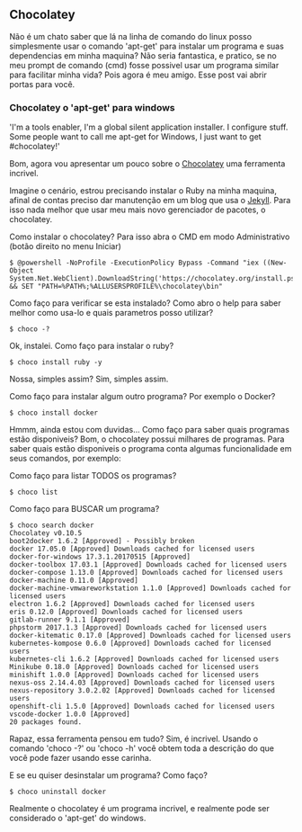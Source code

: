 ## Chocolatey

Não é um chato saber que lá na linha de comando do linux posso simplesmente usar o comando 'apt-get' para instalar um programa e suas dependencias em minha maquina? Não seria fantastica, e pratico, se no meu prompt de comando (cmd) fosse possivel usar um programa similar para facilitar minha vida? Pois agora é meu amigo. Esse post vai abrir portas para você.

### Chocolatey o 'apt-get' para windows

'I'm a tools enabler, I'm a global silent application installer. I configure stuff. Some people want to call me apt-get for Windows, I just want to get #chocolatey!'

Bom, agora vou apresentar um pouco sobre o <a target="_blank" href="https://chocolatey.org/docs">Chocolatey</a> uma ferramenta incrivel.

Imagine o cenário, estrou precisando instalar o Ruby na minha maquina, afinal de contas preciso dar manutenção em um blog que usa o <a target="_blank" href="http://jekyllrb.com/">Jekyll</a>. Para isso nada melhor que usar meu mais novo gerenciador de pacotes, o chocolatey.

Como instalar o chocolatey?
Para isso abra o CMD em modo Administrativo (botão direito no menu Iniciar)

```
$ @powershell -NoProfile -ExecutionPolicy Bypass -Command "iex ((New-Object System.Net.WebClient).DownloadString('https://chocolatey.org/install.ps1'))" && SET "PATH=%PATH%;%ALLUSERSPROFILE%\chocolatey\bin"
```

Como faço para verificar se esta instalado? Como abro o help para saber melhor como usa-lo e quais parametros posso utilizar?

```
$ choco -?
```

Ok, instalei. Como faço para instalar o ruby?

```
$ choco install ruby -y
```

Nossa, simples assim?
Sim, simples assim.

Como faço para instalar algum outro programa? Por exemplo o Docker?

```
$ choco install docker
```

Hmmm, ainda estou com duvidas... Como faço para saber quais programas estão disponiveis?
Bom, o chocolatey possui milhares de programas. Para saber quais estão disponiveis o programa conta algumas funcionalidade em seus comandos, por exemplo:

Como faço para listar TODOS os programas?

```
$ choco list
```

Como faço para BUSCAR um programa?

```
$ choco search docker
Chocolatey v0.10.5
boot2docker 1.6.2 [Approved] - Possibly broken
docker 17.05.0 [Approved] Downloads cached for licensed users
docker-for-windows 17.3.1.20170515 [Approved]
docker-toolbox 17.03.1 [Approved] Downloads cached for licensed users
docker-compose 1.13.0 [Approved] Downloads cached for licensed users
docker-machine 0.11.0 [Approved]
docker-machine-vmwareworkstation 1.1.0 [Approved] Downloads cached for licensed users
electron 1.6.2 [Approved] Downloads cached for licensed users
eris 0.12.0 [Approved] Downloads cached for licensed users
gitlab-runner 9.1.1 [Approved]
phpstorm 2017.1.3 [Approved] Downloads cached for licensed users
docker-kitematic 0.17.0 [Approved] Downloads cached for licensed users
kubernetes-kompose 0.6.0 [Approved] Downloads cached for licensed users
kubernetes-cli 1.6.2 [Approved] Downloads cached for licensed users
Minikube 0.18.0 [Approved] Downloads cached for licensed users
minishift 1.0.0 [Approved] Downloads cached for licensed users
nexus-oss 2.14.4.03 [Approved] Downloads cached for licensed users
nexus-repository 3.0.2.02 [Approved] Downloads cached for licensed users
openshift-cli 1.5.0 [Approved] Downloads cached for licensed users
vscode-docker 1.0.0 [Approved]
20 packages found.
```

Rapaz, essa ferramenta pensou em tudo?
Sim, é incrivel. Usando o comando 'choco -?' ou 'choco -h' você obtem toda a descrição do que você pode fazer usando esse carinha.

E se eu quiser desinstalar um programa? Como faço?

```
$ choco uninstall docker
```

Realmente o chocolatey é um programa incrivel, e realmente pode ser considerado o 'apt-get' do windows.
